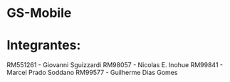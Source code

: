 # GS-Mobile
# Integrantes:
RM551261 - Giovanni Sguizzardi
RM98057 - Nicolas E. Inohue
RM99841 - Marcel Prado Soddano
RM99577 - Guilherme Dias Gomes
